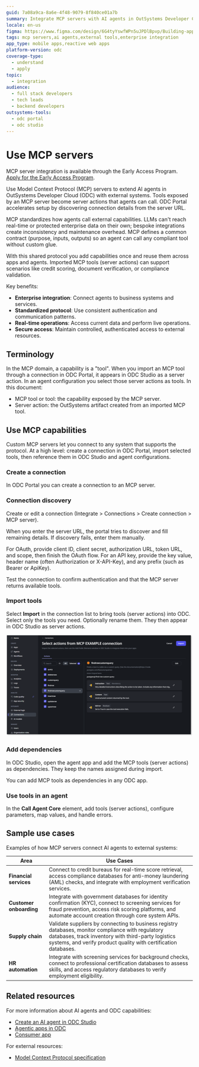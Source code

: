 ```yaml
---
guid: 7a08a9ca-8a6e-4f48-9079-8f840ce01a7b
summary: Integrate MCP servers with AI agents in OutSystems Developer Cloud (ODC) to extend agent capabilities with external tools and enterprise services.
locale: en-us
figma: https://www.figma.com/design/6G4tyYswfWPn5uJPDlBpvp/Building-apps?node-id=8018-13&p=f&t=7IONekw0zMyvK9bL-0
tags: mcp servers,ai agents,external tools,enterprise integration
app_type: mobile apps,reactive web apps
platform-version: odc
coverage-type:
  - understand
  - apply
topic:
  - integration
audience:
  - full stack developers
  - tech leads
  - backend developers
outsystems-tools:
  - odc portal
  - odc studio
---
```


# Use MCP servers

<div class="info" markdown="1">

MCP server integration is available through the Early Access Program. [Apply for the Early Access Program](https://www.outsystems.com/low-code-platform/agentic-ai-workbench/eap-agent-workbench/).

</div>

Use Model Context Protocol (MCP) servers to extend AI agents in OutSystems Developer Cloud (ODC) with external systems. Tools exposed by an MCP server become server actions that agents can call. ODC Portal accelerates setup by discovering connection details from the server URL.

MCP standardizes how agents call external capabilities. LLMs can't reach real-time or protected enterprise data on their own; bespoke integrations create inconsistency and maintenance overhead. MCP defines a common contract (purpose, inputs, outputs) so an agent can call any compliant tool without custom glue.

With this shared protocol you add capabilities once and reuse them across apps and agents. Imported MCP tools (server actions) can support scenarios like credit scoring, document verification, or compliance validation.

Key benefits:

* **Enterprise integration**: Connect agents to business systems and services.
* **Standardized protocol**: Use consistent authentication and communication patterns.
* **Real-time operations**: Access current data and perform live operations.
* **Secure access**: Maintain controlled, authenticated access to external resources.

## Terminology

In the MCP domain, a capability is a "tool". When you import an MCP tool through a connection in ODC Portal, it appears in ODC Studio as a server action. In an agent configuration you select those server actions as tools. In this document:

* MCP tool or tool: the capability exposed by the MCP server.
* Server action: the OutSystems artifact created from an imported MCP tool.


## Use MCP capabilities

Custom MCP servers let you connect to any system that supports the protocol. At a high level: create a connection in ODC Portal, import selected tools, then reference them in ODC Studio and agent configurations.

### Create a connection

In ODC Portal you can create a connection to an MCP server.

### Connection discovery

Create or edit a connection (Integrate > Connections > Create connection > MCP server).

When you enter the server URL, the portal tries to discover and fill remaining details. If discovery fails, enter them manually.

For OAuth, provide client ID, client secret, authorization URL, token URL, and scope, then finish the OAuth flow. For an API key, provide the key value, header name (often Authorization or X-API-Key), and any prefix (such as Bearer or ApiKey).

Test the connection to confirm authentication and that the MCP server returns available tools.

### Import tools

Select **Import** in the connection list to bring tools (server actions) into ODC. Select only the tools you need. Optionally rename them. They then appear in ODC Studio as server actions.

![ODC Portal interface showing the selection of actions from an MCP example connection.](images/mcp-import-actions-pl.png "Importing MCP tools in Portal")

### Add dependencies

In ODC Studio, open the agent app and add the MCP tools (server actions) as dependencies. They keep the names assigned during import.

You can add MCP tools as dependencies in any ODC app.

### Use tools in an agent

In the **Call Agent Core** element, add tools (server actions), configure parameters, map values, and handle errors.

## Sample use cases

Examples of how MCP servers connect AI agents to external systems:

| Area | Use Cases |
| --- | --- |
| **Financial services** | Connect to credit bureaus for real-time score retrieval, access compliance databases for anti-money laundering (AML) checks, and integrate with employment verification services. |
| **Customer onboarding** | Integrate with government databases for identity confirmation (KYC), connect to screening services for fraud prevention, access risk scoring platforms, and automate account creation through core system APIs. |
| **Supply chain** | Validate suppliers by connecting to business registry databases, monitor compliance with regulatory databases, track inventory with third-party logistics systems, and verify product quality with certification databases. |
| **HR automation** | Integrate with screening services for background checks, connect to professional certification databases to assess skills, and access regulatory databases to verify employment eligibility. |

## Related resources

For more information about AI agents and ODC capabilities:

* [Create an AI agent in ODC Studio](../create-agent.md)
* [Agentic apps in ODC](../agentic-apps.md)
* [Consumer app](../consumer-app.md)

For external resources:

* [Model Context Protocol specification](https://modelcontextprotocol.io/)
